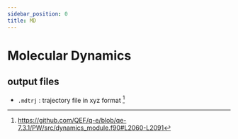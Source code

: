 ```yaml
---
sidebar_position: 0
title: MD
---
```

# Molecular Dynamics
## output files
* `.mdtrj` : trajectory file in xyz format [^1]

[^1]: https://github.com/QEF/q-e/blob/qe-7.3.1/PW/src/dynamics_module.f90#L2060-L2091